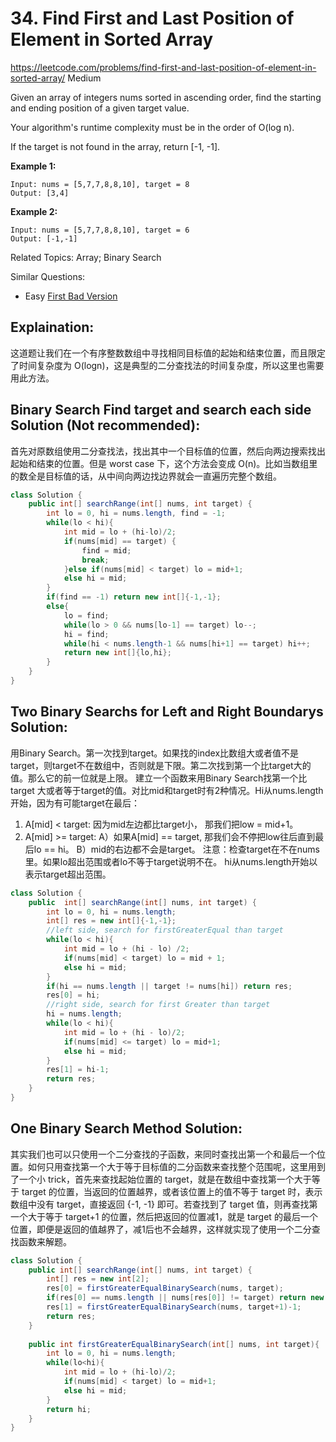 # 34. Find First and Last Position of Element in Sorted Array
<https://leetcode.com/problems/find-first-and-last-position-of-element-in-sorted-array/>
Medium

Given an array of integers nums sorted in ascending order, find the starting and ending position of a given target value.

Your algorithm's runtime complexity must be in the order of O(log n).

If the target is not found in the array, return [-1, -1].

**Example 1:**

    Input: nums = [5,7,7,8,8,10], target = 8
    Output: [3,4]

**Example 2:**

    Input: nums = [5,7,7,8,8,10], target = 6
    Output: [-1,-1]

Related Topics: Array; Binary Search

Similar Questions: 
* Easy [First Bad Version](https://leetcode.com/problems/first-bad-version/)

## Explaination: 
这道题让我们在一个有序整数数组中寻找相同目标值的起始和结束位置，而且限定了时间复杂度为 O(logn)，这是典型的二分查找法的时间复杂度，所以这里也需要用此方法。

## Binary Search Find target and search each side Solution (Not recommended): 
首先对原数组使用二分查找法，找出其中一个目标值的位置，然后向两边搜索找出起始和结束的位置。但是 worst case 下，这个方法会变成 O(n)。比如当数组里的数全是目标值的话，从中间向两边找边界就会一直遍历完整个数组。

```java
class Solution {
    public int[] searchRange(int[] nums, int target) {
        int lo = 0, hi = nums.length, find = -1;
        while(lo < hi){
            int mid = lo + (hi-lo)/2;
            if(nums[mid] == target) {
                find = mid;
                break;
            }else if(nums[mid] < target) lo = mid+1;
            else hi = mid;
        }
        if(find == -1) return new int[]{-1,-1};
        else{
            lo = find;
            while(lo > 0 && nums[lo-1] == target) lo--;
            hi = find;
            while(hi < nums.length-1 && nums[hi+1] == target) hi++;
            return new int[]{lo,hi};
        }
    }
}
```

## Two Binary Searchs for Left and Right Boundarys Solution: 
用Binary Search。第一次找到target。如果找的index比数组大或者值不是target，则target不在数组中，否则就是下限。第二次找到第一个比target大的值。那么它的前一位就是上限。
建立一个函数来用Binary Search找第一个比target 大或者等于target的值。对比mid和target时有2种情况。Hi从nums.length开始，因为有可能target在最后：
1. A[mid] < target: 因为mid左边都比target小， 那我们把low = mid+1。
2. A[mid] >= target: 
    A）如果A[mid] == target, 那我们会不停把low往后直到最后lo == hi。
    B）mid的右边都不会是target。
注意：检查target在不在nums里。如果lo超出范围或者lo不等于target说明不在。
hi从nums.length开始以表示target超出范围。
```java
class Solution {
    public  int[] searchRange(int[] nums, int target) {
        int lo = 0, hi = nums.length;
        int[] res = new int[]{-1,-1};
        //left side, search for firstGreaterEqual than target
        while(lo < hi){
            int mid = lo + (hi - lo) /2;
            if(nums[mid] < target) lo = mid + 1;
            else hi = mid;
        }
        if(hi == nums.length || target != nums[hi]) return res;
        res[0] = hi;
        //right side, search for first Greater than target
        hi = nums.length;
        while(lo < hi){
            int mid = lo + (hi - lo)/2;
            if(nums[mid] <= target) lo = mid+1;
            else hi = mid;
        }   
        res[1] = hi-1;
        return res;
    }
}
```

## One Binary Search Method Solution: 
其实我们也可以只使用一个二分查找的子函数，来同时查找出第一个和最后一个位置。如何只用查找第一个大于等于目标值的二分函数来查找整个范围呢，这里用到了一个小 trick，首先来查找起始位置的 target，就是在数组中查找第一个大于等于 target 的位置，当返回的位置越界，或者该位置上的值不等于 target 时，表示数组中没有 target，直接返回 {-1, -1} 即可。若查找到了 target 值，则再查找第一个大于等于 target+1 的位置，然后把返回的位置减1，就是 target 的最后一个位置，即便是返回的值越界了，减1后也不会越界，这样就实现了使用一个二分查找函数来解题。

```java
class Solution {
    public int[] searchRange(int[] nums, int target) {
        int[] res = new int[2];
        res[0] = firstGreaterEqualBinarySearch(nums, target);
        if(res[0] == nums.length || nums[res[0]] != target) return new int[]{-1,-1};
        res[1] = firstGreaterEqualBinarySearch(nums, target+1)-1;
        return res;
    }
    
    public int firstGreaterEqualBinarySearch(int[] nums, int target){
        int lo = 0, hi = nums.length;
        while(lo<hi){
            int mid = lo + (hi-lo)/2;
            if(nums[mid] < target) lo = mid+1;
            else hi = mid;
        }
        return hi;
    }
}
```